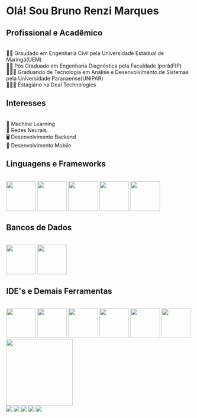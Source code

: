 <h1> Olá! Sou Bruno Renzi Marques </h1>

<h2>Profissional e Acadêmico</h2>
<br>👷🏻 Graudado em Engenharia Civil pela Universidade Estadual de Maringá(UEM)
<br>👷🏻 Pós Graduado em Engenharia Diagnóstica pela Faculdade Iporã(FIP)
<br>👨🏻‍💻 Graduando de Tecnologia em Análise e Desenvolvimento de Sistemas pela Universidade Paranaense(UNIPAR)
<br>👨🏻‍💻 Estagiário na Deal Technologies</li>

<h2>Interesses</h2>
<br>🤖 Machine Learning
<br>🧠 Redes Neurais
<br>🖥 Desenvolvimento Backend
<br>📱 Desenvolvimento Mobile

<div>
  <h2>Linguagens e Frameworks</h2>
  <div style="display: inline_block"><br>
    <img src="https://cdn.jsdelivr.net/gh/devicons/devicon/icons/python/python-original.svg" style="height:80px" />
    <img src="https://cdn.jsdelivr.net/gh/devicons/devicon/icons/cakephp/cakephp-original.svg" style="height:80px" />
    <img src="https://cdn.jsdelivr.net/gh/devicons/devicon/icons/javascript/javascript-original.svg" style="height:80px" />
    <img src="https://cdn.jsdelivr.net/gh/devicons/devicon/icons/java/java-original.svg" style="height:80px" />
    <img src="https://cdn.jsdelivr.net/gh/devicons/devicon/icons/csharp/csharp-original.svg" style="height:80px" />
  </div>

  <h2>Bancos de Dados</h2>
  <div style="display: inline_block"><br>
    <img src="https://cdn.jsdelivr.net/gh/devicons/devicon/icons/mysql/mysql-original.svg" style="height:80px" />
    <img src="https://cdn.jsdelivr.net/gh/devicons/devicon/icons/postgresql/postgresql-original.svg" style="height:80px" />
  </div>
</div>

<div>
  <h2>IDE's e Demais Ferramentas</h2>
  <div style="display: inline_block"><br>
    <img src="https://cdn.jsdelivr.net/gh/devicons/devicon/icons/vscode/vscode-original.svg" style="height:80px" />
    <img src="https://cdn.jsdelivr.net/gh/devicons/devicon/icons/jupyter/jupyter-original.svg" style="height:80px" />
    <img src="https://cdn.jsdelivr.net/gh/devicons/devicon/icons/pycharm/pycharm-original.svg" style="height:80px" />
    <img src="https://cdn.jsdelivr.net/gh/devicons/devicon/icons/intellij/intellij-original.svg" style="height:80px" />
    <img src="https://cdn.jsdelivr.net/gh/devicons/devicon/icons/docker/docker-original.svg" style="height:80px" />
    <img src="https://cdn.jsdelivr.net/gh/devicons/devicon/icons/github/github-original.svg" style="height:80px" />
  </div>
</div>

<div>
  <img height="180em" src="https://github-readme-stats.vercel.app/api/top-langs/?username=devbrunorm&layout=compact&langs_count=16&theme=dracula"/>
</div>

<div> 
  <a href="https://www.youtube.com/channel/UC5RrJuRvJ0Wz6O8THJpqmfQ" target="_blank"><img src="https://img.shields.io/badge/YouTube-FF0000?style=for-the-badge&logo=youtube&logoColor=white" target="_blank"></a>
  <a href="https://www.instagram.com/brunorenzimarques/" target="_blank"><img src="https://img.shields.io/badge/-Instagram-%23E4405F?style=for-the-badge&logo=instagram&logoColor=white" target="_blank"></a>
 	<a href="https://www.twitch.tv/frosthawklive" target="_blank"><img src="https://img.shields.io/badge/Twitch-9146FF?style=for-the-badge&logo=twitch&logoColor=white" target="_blank"></a>
  <a href = "mailto:devbrunorm@gmail.com"><img src="https://img.shields.io/badge/-Gmail-%23333?style=for-the-badge&logo=gmail&logoColor=white" target="_blank"></a>
  <a href="https://www.linkedin.com/in/brunormarques/" target="_blank"><img src="https://img.shields.io/badge/-LinkedIn-%230077B5?style=for-the-badge&logo=linkedin&logoColor=white" target="_blank"></a>  
</div>
